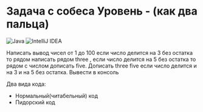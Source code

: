 #  Задача с собеса Уровень - (как два пальца)
![Java](https://img.shields.io/badge/java-%23ED8B00.svg?style=for-the-badge&logo=java&logoColor=white)
![IntelliJ IDEA](https://img.shields.io/badge/IntelliJIDEA-000000.svg?style=for-the-badge&logo=intellij-idea&logoColor=white)

Написать вывод чисел от 1 до 100 если число делится на 3 без остатка то рядом написать рядом three , если число делится на 5 без остатка то рядом с числом дописать five. Дописать three five если число делится и на 3 и на 5 без остатка. Вывести в консоль

Два вида кода:
- Нормальный(читабельный) код
- Пидорский код
